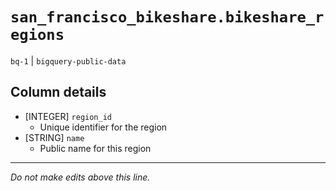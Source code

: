 # `san_francisco_bikeshare.bikeshare_regions`
`bq-1` | `bigquery-public-data`

## Column details
* [INTEGER]   `region_id`
  - Unique identifier for the region
* [STRING]    `name`
  - Public name for this region

-------------------------------------------------------------------------------
*Do not make edits above this line.*
